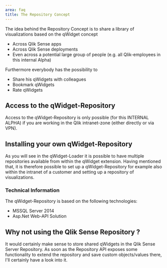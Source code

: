 ```yaml
---
area: faq
title: The Repository Concept
---
```


The idea behind the Repository Concept is to share a library of visualizations based on the qWidget concept 

* Across Qlik Sense apps
* Across Qlik Sense deployments
* Even across a potential large group of people (e.g. all Qlik-employees in this internal Alpha)

Furthermore everybody has the possibility to

* Share his qWidgets with colleagues
* Bookmark qWidgets
* Rate qWidgets

## Access to the qWidget-Repository

Access to the qWidget-Repository is only possible (for this INTERNAL ALPHA) if you are working in the Qlik intranet-zone (either directly or via VPN).

## Installing your own qWidget-Repository
As you will see in the qWidget-Loader it is possible to have multiple repositories available from within the qWidget extension.
Having mentioned that, it is therefore possible to set up a qWidget-Repository for example also within the intranet of a customer and setting up a repository of visualizations.

### Technical Information
The qWidget-Repository is based on the following technologies:

* MSSQL Server 2014
* Asp.Net Web-API Solution 

## Why not using the Qlik Sense Repository ?
It would certainly make sense to store shared qWidgets in the Qlik Sense Server Repository. As soon as the Repository API exposes some functionality to extend the repository and save custom objects/values there, I'll certainly have a look into it.